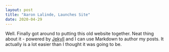```yaml
---
layout: post
title: "Aaron Lalinde, Launches Site"
date: 2020-04-29
---
```


Well. Finally got around to putting this old website together. Neat thing about it - powered by [Jekyll](http://jekyllrb.com) 
and I can use Markdown to author my posts. It actually is a lot easier than I thought it was going to be.
